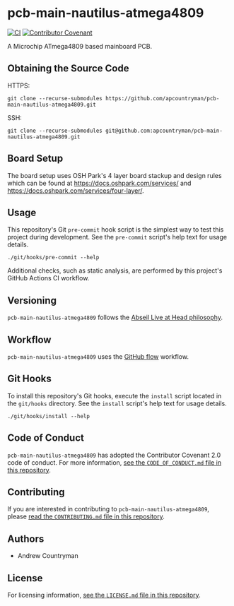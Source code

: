 # pcb-main-nautilus-atmega4809
[![CI](https://github.com/apcountryman/pcb-main-nautilus-atmega4809/actions/workflows/ci.yml/badge.svg)](https://github.com/apcountryman/pcb-main-nautilus-atmega4809/actions/workflows/ci.yml)
[![Contributor Covenant](https://img.shields.io/badge/Contributor%20Covenant-2.0-4baaaa.svg)](CODE_OF_CONDUCT.md)

A Microchip ATmega4809 based mainboard PCB.

## Obtaining the Source Code
HTTPS:
```shell
git clone --recurse-submodules https://github.com/apcountryman/pcb-main-nautilus-atmega4809.git
```
SSH:
```shell
git clone --recurse-submodules git@github.com:apcountryman/pcb-main-nautilus-atmega4809.git
```

## Board Setup
The board setup uses OSH Park's 4 layer board stackup and design rules which can be found
at https://docs.oshpark.com/services/ and https://docs.oshpark.com/services/four-layer/.

## Usage
This repository's Git `pre-commit` hook script is the simplest way to test this project
during development.
See the `pre-commit` script's help text for usage details.
```shell
./git/hooks/pre-commit --help
```

Additional checks, such as static analysis, are performed by this project's GitHub Actions
CI workflow.

## Versioning
`pcb-main-nautilus-atmega4809` follows the [Abseil Live at Head
philosophy](https://abseil.io/about/philosophy).

## Workflow
`pcb-main-nautilus-atmega4809` uses the [GitHub
flow](https://guides.github.com/introduction/flow/) workflow.

## Git Hooks
To install this repository's Git hooks, execute the `install` script located in the
`git/hooks` directory.
See the `install` script's help text for usage details.
```shell
./git/hooks/install --help
```

## Code of Conduct
`pcb-main-nautilus-atmega4809` has adopted the Contributor Covenant 2.0 code of conduct.
For more information, [see the `CODE_OF_CONDUCT.md` file in this
repository](CODE_OF_CONDUCT.md).

## Contributing
If you are interested in contributing to `pcb-main-nautilus-atmega4809`, please [read the
`CONTRIBUTING.md` file in this repository](CONTRIBUTING.md).

## Authors
- Andrew Countryman

## License
For licensing information, [see the `LICENSE.md` file in this repository](LICENSE.md).
